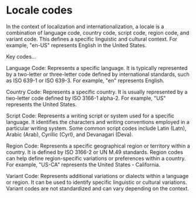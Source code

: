 # Locale codes

In the context of localization and internationalization, a locale is a combination of language code, country code, script code, region code, and variant code. This defines a specific linguistic and cultural context. For example, "en-US" represents English in the United States.

Key codes…

Language Code: Represents a specific language. It is typically represented by a two-letter or three-letter code defined by international standards, such as ISO 639-1 or ISO 639-3. For example, "en" represents English.

Country Code: Represents a specific country. It is usually represented by a two-letter code defined by ISO 3166-1 alpha-2. For example, "US" represents the United States.

Script Code: Represents a writing script or system used for a specific language. It identifies the characters and writing conventions employed in a particular writing system. Some common script codes include Latin (Latn), Arabic (Arab), Cyrillic (Cyrl), and Devanagari (Deva).

Region Code: Represents a specific geographical region or territory within a country. It is defined by ISO 3166-2 or UN M.49 standards. Region codes can help define region-specific variations or preferences within a country. For example, "US-CA" represents the United States - California.

Variant Code: Represents additional variations or dialects within a language or region. It can be used to identify specific linguistic or cultural variations. Variant codes are not standardized and can vary depending on the context.
